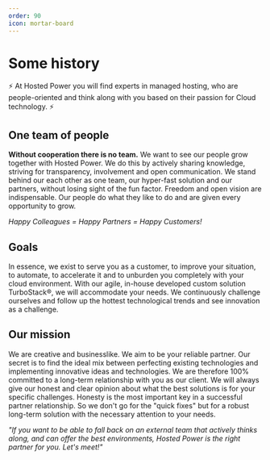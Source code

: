 ```yaml
---
order: 90
icon: mortar-board
---
```


# Some history

⚡ At Hosted Power you will find experts in managed hosting, who are people-oriented and think along with you based on their passion for Cloud technology. ⚡

## One team of people

**Without cooperation there is no team.** We want to see our people grow together with Hosted Power. We do this by actively sharing knowledge, striving for transparency, involvement and open communication.
We stand behind our each other as one team, our hyper-fast solution and our partners, without losing sight of the fun factor. Freedom and open vision are indispensable. Our people do what they like to do and are given every opportunity to grow.

*Happy Colleagues = Happy Partners = Happy Customers!*

## Goals
In essence, we exist to serve you as a customer, to improve your situation, to automate, to accelerate it and to unburden you completely with your cloud environment.
With our agile, in-house developed custom solution TurboStack®, we will accommodate your needs. We continuously challenge ourselves and follow up the hottest technological trends and see innovation as a challenge.

## Our mission
We are creative and businesslike. We aim to be your reliable partner. Our secret is to find the ideal mix between perfecting existing technologies and implementing innovative ideas and technologies.
We are therefore 100% committed to a long-term relationship with you as our client. We will always give our honest and clear opinion about what the best solutions is for your specific challenges.
Honesty is the most important key in a successful partner relationship. So we don't go for the "quick fixes" but for a robust long-term solution with the necessary attention to your needs.


*"If you want to be able to fall back on an external team that actively thinks along, and can offer the best environments, Hosted Power is the right partner for you. Let's meet!"*
